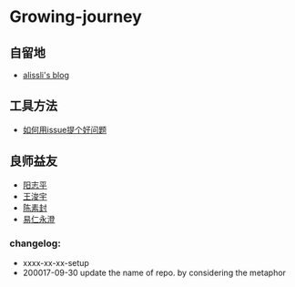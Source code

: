 # Growing-journey

## 自留地
- [alissli's blog](alissli.github.io)

## 工具方法
- [如何用issue提个好问题](https://github.com/OpenMindClub/OpenMindWorld/issues/1)

## 良师益友
- [阳志平](http://www.yangzhiping.com/)
- [王浚宇](http://blog.junyu.io/)
- [陈素封](http://www.cnfeat.com/)
- [易仁永澄]()

### changelog:
- xxxx-xx-xx-setup
- 200017-09-30 update the name of repo. by considering the metaphor 

